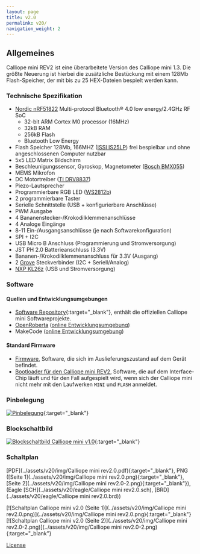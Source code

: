 ```yaml
---
layout: page
title: v2.0
permalink: v20/
navigation_weight: 2
---
```


## Allgemeines

Calliope mini REV2 ist eine überarbeitete Version des Calliope mini 1.3.
Die größte Neuerung ist hierbei die zusätzliche Bestückung mit einem 128Mb Flash-Speicher, der mit bis zu 25 HEX-Dateien bespielt werden kann.

### Technische Spezifikation  
  
* [Nordic nRF51822](https://www.nordicsemi.com/eng/Products/Bluetooth-low-energy/nRF51822) Multi-protocol Bluetooth® 4.0 low energy/2.4GHz RF SoC
    + 32-bit ARM Cortex M0 processor (16MHz)
    + 32kB RAM
    + 256kB Flash
    + Bluetooth Low Energy 
* Flash Speicher 128Mb, 166MHZ ([ISSI IS25LP](http://www.issi.com/WW/pdf/25LP-WP128F.pdf)) frei bespielbar und ohne angeschlossenen Computer nutzbar
* 5x5 LED Matrix Bildschirm  
* Beschleunigungssensor, Gyroskop, Magnetometer ([Bosch BMX055](https://www.bosch-sensortec.com/bst/products/all_products/bmx055))
* MEMS Mikrofon
* DC Motortreiber ([TI DRV8837](http://www.ti.com/product/DRV8837))
* Piezo-Lautsprecher
* Programmierbare RGB LED ([WS2812b](https://cdn-shop.adafruit.com/datasheets/WS2812B.pdf))
* 2 programmierbare Taster
* Serielle Schnittstelle (USB + konfigurierbare Anschlüsse)
* PWM Ausgabe
* 4 Bananenstecker-/Krokodilklemmenanschlüsse
* 4 Analoge Eingänge
* 8-11 Ein-/Ausgangsanschlüsse (je nach Softwarekonfiguration)
* SPI + I2C
* USB Micro B Anschluss (Programmierung und Stromversorgung)
* JST PH 2.0 Batterieanschluss (3.3V)
* Bananen-/Krokodilklemmenanschluss für 3.3V (Ausgang)
* 2 [Grove](http://wiki.seeed.cc/Grove_System/) Steckverbinder (I2C + Seriell/Analog)
* [NXP KL26z](http://www.nxp.com/products/microcontrollers-and-processors/arm-processors/kinetis-cortex-m-mcus/l-series-ultra-low-power-m0-plus/kinetis-kl2x-48-mhz-usb-ultra-low-power-microcontrollers-mcus-based-on-arm-cortex-m0-plus-core:KL2x?lang_cd=en) (USB und Stromversorgung)

### Software

#### Quellen und Entwicklungsumgebungen

- [Software Repository](https://github.com/calliope-mini){:target="_blank"}, enthält die offiziellen Calliope mini Softwareprojekte.
- [OpenRoberta](https://github.com/OpenRoberta) ([online Entwicklungsumgebung](https://lab.open-roberta.org/))
- MakeCode ([online Entwicklungsumgebung](https://makecode.calliope.cc))

#### Standard Firmware

* [Firmware](https://github.com/calliope-mini/calliope-demo/releases/tag/3.1.0), Software, die sich im Auslieferungszustand auf
dem Gerät befindet.
* [Bootloader für den Calliope mini REV2](https://calliope.cc/media/pages/start/tipps/96fe22d2a5-1602240640/jlink_ob_calliope_mini.hex), Software, die auf dem Interface-Chip
läuft und für den Fall aufgespielt wird, wenn sich der Calliope mini nicht mehr mit den Laufwerken `MINI` und `FLASH` anmeldet.

### Pinbelegung

[![Pinbelegung](../assets/v20/img/Calliope_mini_2.0_pinout_fin.jpg)](../assets/v20/img/Calliope_mini_2.0_pinout_fin.jpg){:target="_blank"}

### Blockschaltbild

[![Blockschaltbild Calliope mini v1.0](../assets/v20/img/Calliope-mini-Blockschaltbild-01.png)](../assets/v20/img/Calliope-mini-Blockschaltbild-01.png){:target="_blank"}

### Schaltplan

[PDF](../assets/v20/img/Calliope mini rev2.0.pdf){:target="_blank"}, 
PNG ([Seite 1](../assets/v20/img/Calliope mini rev2.0.png){:target="_blank"}, [Seite 2](../assets/v20/img/Calliope mini rev2.0-2.png){:target="_blank"}),
(Eagle [SCH](../assets/v20/eagle/Calliope mini rev2.0.sch), [BRD](../assets/v20/eagle/Calliope mini rev2.0.brd))

[![Schaltplan Calliope mini v2.0 (Seite 1)](../assets/v20/img/Calliope mini rev2.0.png)](../assets/v20/img/Calliope mini rev2.0.png){:target="_blank"}
[![Schaltplan Calliope mini v2.0 (Seite 2)](../assets/v20/img/Calliope mini rev2.0-2.png)](../assets/v20/img/Calliope mini rev2.0-2.png){:target="_blank"}



[License](../assets/img/calliope_license.png)
